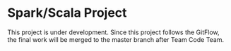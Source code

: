 # Spark/Scala Project
This project is under development. Since this project follows the GitFlow, the final work will be merged to the master branch after Team Code Team.

